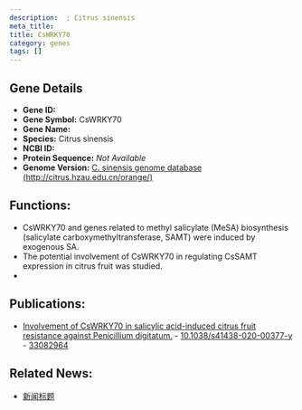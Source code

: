 ```yaml
---
description:  ; Citrus sinensis
meta_title:
title: CsWRKY70
category: genes
tags: []
---
```


## Gene Details
- **Gene ID:**	[](https://www.maizegdb.org/gene_center/gene/)
- **Gene Symbol:** CsWRKY70
- **Gene Name:** 
- **Species:** Citrus sinensis
- **NCBI ID:** [  ]()
- **Protein Sequence:** *Not Available*
- **Genome Version:** [C. sinensis genome database (http://citrus.hzau.edu.cn/orange/)]()

## Functions:
   - CsWRKY70 and genes related to methyl salicylate (MeSA) biosynthesis (salicylate carboxymethyltransferase, SAMT) were induced by exogenous SA.
   - The potential involvement of CsWRKY70 in regulating CsSAMT expression in citrus fruit was studied.
   - 

## Publications:
   - [Involvement of CsWRKY70 in salicylic acid-induced citrus fruit resistance against Penicillium digitatum.]( https://academic.oup.com/hr/article/doi/10.1038/s41438-020-00377-y/6445696?login=true ) - [10.1038/s41438-020-00377-y]( https://academic.oup.com/hr/article/doi/10.1038/s41438-020-00377-y/6445696?login=true ) - [33082964](https://pubmed.ncbi.nlm.nih.gov/33082964/)

## Related News:
   - [新闻标题](https://mp.weixin.qq.com/s?__biz=MzIyOTY2NDYyNQ==&mid=2247502892&idx=6&sn=b3cb1c40c6001ab512af7c4bd16596e0&chksm=e8bdbe32dfca3724f1c6f775e7c90ee8426be0d37454bf6da774299b50a5eedaef79a7222fb4&scene=27#wechat_redirect)
